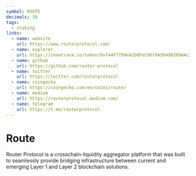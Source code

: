 ```yaml
---
symbol: ROUTE
decimals: 18
tags:
  - staking
links:
  - name: website
    url: https://www.routerprotocol.com/
  - name: explorer
    url: https://snowtrace.io/token/0xf44Ff799eA2bBFeC96f9A50498209AAc3C2b3b8b
  - name: github
    url: https://github.com/router-protocol
  - name: twitter
    url: https://twitter.com/routerprotocol
  - name: coingecko
    url: https://coingecko.com/en/coins/route/
  - name: medium
    url: https://routerprotocol.medium.com/
  - name: telegram
    url: https://t.me/routerprotocol
---
```


# Route

Router Protocol is a crosschain-liquidity aggregator platform that was built to seamlessly provide bridging infrastructure between current and emerging Layer 1 and Layer 2 blockchain solutions.
